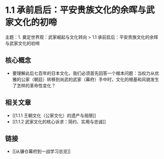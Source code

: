 # 1.1 承前启后：平安贵族文化的余晖与武家文化的初啼

主题：1. 奠定世界观：武家崛起与文化转向 > 1.1 承前启后：平安贵族文化的余晖与武家文化的初啼

## 核心概念

- 要理解此后七百年的日本文化，我们必须首先回答一个根本问题：当权力从优雅的公家（朝廷）转移到尚武的武家（幕府）手中时，文化的根基和风貌发生了怎样的革命性变化？

## 相关文章

- [[1.1.1 王朝文化（公家文化）的遗产与局限]]
- [[1.1.2 武家文化的核心诉求：简约、实用与忠诚]]

## 链接

- [[从镰仓幕府到一战学习总览]]
